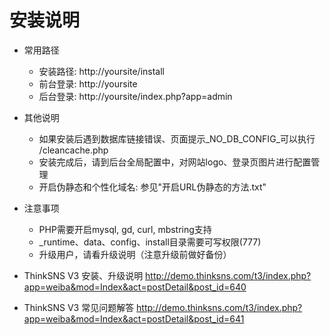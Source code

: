 ﻿# 安装说明

+ 常用路径
  - 安装路径: http://yoursite/install
  - 前台登录: http://yoursite
  - 后台登录: http://yoursite/index.php?app=admin

+ 其他说明
  - 如果安装后遇到数据库链接错误、页面提示_NO_DB_CONFIG_可以执行 /cleancache.php
  - 安装完成后，请到后台全局配置中，对网站logo、登录页图片进行配置管理
  - 开启伪静态和个性化域名:  参见"开启URL伪静态的方法.txt"

+ 注意事项
  - PHP需要开启mysql, gd, curl, mbstring支持
  - _runtime、data、config、install目录需要可写权限(777)
  - 升级用户，请看升级说明（注意升级前做好备份）

+ ThinkSNS V3 安装、升级说明
  http://demo.thinksns.com/t3/index.php?app=weiba&mod=Index&act=postDetail&post_id=640

+ ThinkSNS V3 常见问题解答
  http://demo.thinksns.com/t3/index.php?app=weiba&mod=Index&act=postDetail&post_id=641